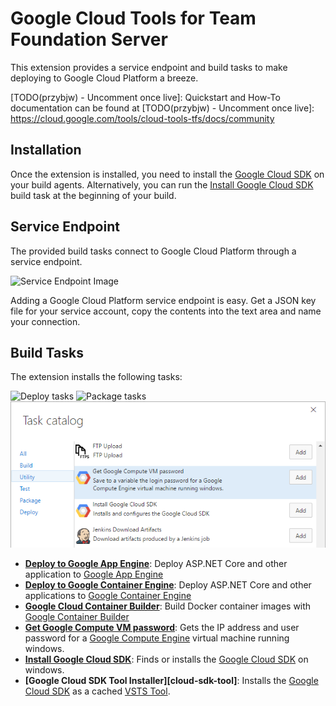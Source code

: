 # Google Cloud Tools for Team Foundation Server

This extension provides a service endpoint and build tasks to make deploying to
Google Cloud Platform a breeze.

[TODO(przybjw) - Uncomment once live]: Quickstart and How-To documentation can be found at
[TODO(przybjw) - Uncomment once live]: https://cloud.google.com/tools/cloud-tools-tfs/docs/community


## Installation

Once the extension is installed, you need to install the [Google Cloud SDK][CloudSdkInstall]
on your build agents. Alternatively, you can run the [Install Google Cloud SDK][install-cloud-sdk]
build task at the beginning of your build.

## Service Endpoint

The provided build tasks connect to Google Cloud Platform through a service
endpoint.

![Service Endpoint Image](images/screenshots/ServiceEndpoint.png)

Adding a Google Cloud Platform service endpoint is easy. Get a JSON key file
for your service account, copy the contents into the text area and name your
connection.

## Build Tasks

The extension installs the following tasks:

  ![Deploy tasks](images/screenshots/DeployTasksCatalog.png)
  ![Package tasks](images/screenshots/CloudContainerBuildCatalog.png)
  ![Utility tasks](images/screenshots/UtilityTasksCatalog.png)
  - **[Deploy to Google App Engine][deploy-gae]**: Deploy ASP.NET Core and other
  application to [Google App Engine][AppEngine]
  - **[Deploy to Google Container Engine][deploy-gke]**: Deploy ASP.NET Core and
  other applications to [Google Container Engine][ContainerEngine]
  - **[Google Cloud Container Builder][container-build]**: Build Docker container
  images with [Google Container Builder][ContainerBuilder]
  - **[Get Google Compute VM password][set-login-password]**: Gets the IP address
  and user password for a [Google Compute Engine][ComputeEngine] virtual machine
  running windows.
  - **[Install Google Cloud SDK][install-cloud-sdk]**: Finds or installs the
  [Google Cloud SDK][CloudSdk] on windows.
  - **[Google Cloud SDK Tool Installer][cloud-sdk-tool]**: Installs the [Google Cloud SDK][CloudSdk] as a cached
  [VSTS Tool][vsts-tool].
  
[CloudSdk]: https://cloud.google.com/sdk
[CloudSdkInstall]: https://cloud.google.com/sdk/downloads
[AppEngine]: https://cloud.google.com/appengine
[ContainerEngine]: https://cloud.google.com/container-engine
[ContainerBuilder]: https://cloud.google.com/container-builder
[ComputeEngine]: https://cloud.google.com/compute

[deploy-gae]: https://github.com/GoogleCloudPlatform/google-cloud-tfs/blob/master/deploy-gae-build-task/README.md
[deploy-gke]: https://github.com/GoogleCloudPlatform/google-cloud-tfs/blob/master/deploy-gke-build-task/README.md
[container-build]: https://github.com/GoogleCloudPlatform/google-cloud-tfs/blob/master/container-build-task/README.md
[set-login-password]: https://github.com/GoogleCloudPlatform/google-cloud-tfs/blob/master/set-login-build-task/README.md
[install-cloud-sdk]: https://github.com/GoogleCloudPlatform/google-cloud-tfs/blob/master/install-cloud-sdk-build-task/README.md
[vsts-tool]: https://docs.microsoft.com/en-us/vsts/build-release/concepts/process/tasks#tool-installers
